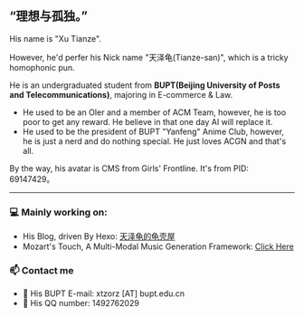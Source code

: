 ## “理想与孤独。”
His name is "Xu Tianze".

However, he'd perfer his Nick name "天泽龟(Tianze-san)", which is a tricky homophonic pun.

He is an undergraduated student from **BUPT(Beijing University of Posts and Telecommunications)**, majoring in E-commerce & Law. 

- He used to be an OIer and a member of ACM Team, however, he is too poor to get any reward. He believe in that one day AI will replace it.
- He used to be the president of BUPT "Yanfeng" Anime Club, however, he is just a nerd and do nothing special. He just loves ACGN and that's all.

By the way, his avatar is CMS from Girls' Frontline. It's from PID: 69147429。

---

### 💻 Mainly working on:

- His Blog, driven By Hexo: [天泽龟的龟壳屋](https://turleing.github.io/)
- Mozart's Touch, A Multi-Modal Music Generation Framework: [Click Here](https://github.com/WangTooNaive/MozartsTouch)

### 📫 Contact me

- 📧 His BUPT E-mail: xtzorz [AT] bupt.edu.cn
- 🐧 His QQ number: 1492762029
